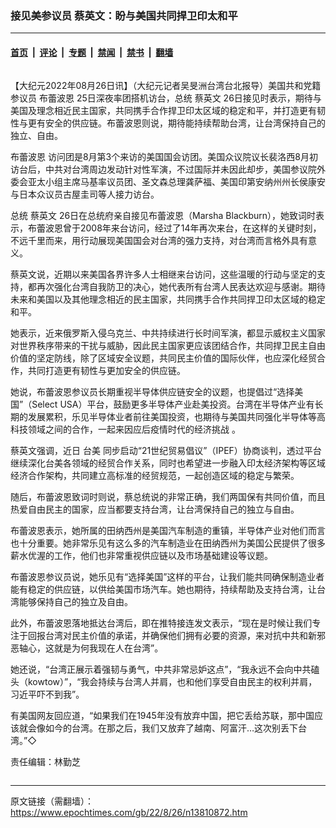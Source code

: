 ### 接见美参议员 蔡英文：盼与美国共同捍卫印太和平

---

#### [首页](../../../..?n13810872) &nbsp;|&nbsp; [评论](../../../../../epoch-comment?n13810872) &nbsp;|&nbsp; [专题](../../../../../epoch-special?n13810872) &nbsp;|&nbsp; [禁闻](../../../../../epoch-news?n13810872) &nbsp;|&nbsp; [禁书](../../../../../books?n13810872) &nbsp;|&nbsp; [翻墙](https://github.com/gfw-breaker/nogfw/blob/master/README.md?n13810872)


<div class="column" id="artbody" itemprop="articleBody">
 <!-- article content begin -->
 <p>
  【大纪元2022年08月26日讯】（大纪元记者吴旻洲台湾台北报导）美国共和党籍参议员
  <ok href="https://www.epochtimes.com/gb/tag/%E5%B8%83%E8%95%BE%E6%B3%A2%E6%81%A9.html">
   布蕾波恩
  </ok>
  25日深夜率团搭机访台，总统
  <ok href="https://www.epochtimes.com/gb/tag/%E8%94%A1%E8%8B%B1%E6%96%87.html">
   蔡英文
  </ok>
  26日接见时表示，期待与美国及理念相近民主国家，共同携手合作捍卫印太区域的稳定和平，并打造更有韧性与更有安全的供应链。布蕾波恩则说，期待能持续帮助台湾，让台湾保持自己的独立、自由。
 </p>
 <p>
  <ok href="https://www.epochtimes.com/gb/tag/%E5%B8%83%E8%95%BE%E6%B3%A2%E6%81%A9.html">
   布蕾波恩
  </ok>
  访问团是8月第3个来访的美国国会访团。美国众议院议长裴洛西8月初访台后，中共对台湾周边发动针对性军演，不过国际并未因此却步，美国参议院外委会亚太小组主席马基率议员团、圣文森总理龚萨福、美国印第安纳州州长侯康安与日本众议员古屋圭司等人接力访台。
 </p>
 <p>
  总统
  <ok href="https://www.epochtimes.com/gb/tag/%E8%94%A1%E8%8B%B1%E6%96%87.html">
   蔡英文
  </ok>
  26日在总统府亲自接见布蕾波恩（Marsha Blackburn），她致词时表示，布蕾波恩曾于2008年来台访问，经过了14年再次来台，在这样的关键时刻，不远千里而来，用行动展现美国国会对台湾的强力支持，对台湾而言格外具有意义。
 </p>
 <p>
  蔡英文说，近期以来美国各界许多人士相继来台访问，这些温暖的行动与坚定的支持，都再次强化台湾自我防卫的决心，她代表所有台湾人民表达欢迎与感谢。期待未来和美国以及其他理念相近的民主国家，共同携手合作共同捍卫印太区域的稳定和平。
 </p>
 <p>
  她表示，近来俄罗斯入侵乌克兰、中共持续进行长时间军演，都显示威权主义国家对世界秩序带来的干扰与威胁，因此民主国家更应该团结合作，共同捍卫民主自由价值的坚定防线，除了区域安全议题，共同民主价值的国际伙伴，也应深化经贸合作，共同打造更有韧性与更加安全的供应链。
 </p>
 <p>
  她说，布蕾波恩参议员长期重视半导体供应链安全的议题，也提倡过“选择美国”（Select USA）平台，鼓励更多半导体产业赴美投资。台湾在半导体产业有长期的发展累积，乐见半导体业者前往美国投资，也期待与美国共同强化半导体等高科技领域之间的合作，一起来因应后疫情时代的经济挑战 。
 </p>
 <p>
  蔡英文强调，近日
  <ok href="https://www.epochtimes.com/gb/tag/%E5%8F%B0%E7%BE%8E.html">
   台美
  </ok>
  同步启动“21世纪贸易倡议”（IPEF）协商谈判，透过平台继续深化台美各领域的经贸合作关系，同时也希望进一步融入印太经济架构等区域经济合作架构，共同建立高标准的经贸规范，一起创造区域的稳定与繁荣。
 </p>
 <p>
  随后，布蕾波恩致词时则说，蔡总统说的非常正确，我们两国保有共同价值，而且热爱自由民主的国家，应当都要支持台湾，让台湾保持自己的独立与自由。
 </p>
 <p>
  布蕾波恩表示，她所属的田纳西州是美国汽车制造的重镇，半导体产业对他们而言也十分重要。她非常乐见有这么多的汽车制造业在田纳西州为美国公民提供了很多薪水优渥的工作，他们也非常重视供应链以及市场基础建设等议题。
 </p>
 <p>
  布蕾波恩参议员说，她乐见有“选择美国”这样的平台，让我们能共同确保制造业者能有稳定的供应链，以供给美国市场汽车。她也期待，持续帮助及支持台湾，让台湾能够保持自己的独立及自由。
 </p>
 <p>
  此外，布蕾波恩落地抵达台湾后，即在推特接连发文表示，“现在是时候让我们专注于回报台湾对民主价值的承诺，并确保他们拥有必要的资源，来对抗中共和新邪恶轴心，这就是为何我现在人在台湾”。
 </p>
 <p>
  她还说，“台湾正展示着强韧与勇气，中共非常忌妒这点”，“我永远不会向中共磕头（kowtow）”，“我会持续与台湾人并肩，也和他们享受自由民主的权利并肩，习近平吓不到我”。
 </p>
 <p>
  有美国网友回应道，“如果我们在1945年没有放弃中国，把它丢给苏联，那中国应该就会像如今的台湾。在那之后，我们又放弃了越南、阿富汗…这次别丢下台湾。”◇
 </p>
 <p>
  责任编辑：林勤芝
 </p>
 <!-- article content end -->
</div>


---

原文链接（需翻墙）：https://www.epochtimes.com/gb/22/8/26/n13810872.htm
